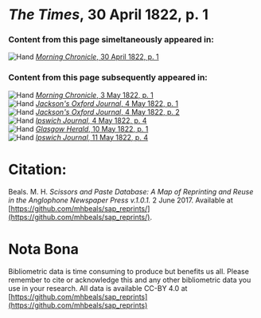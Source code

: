 # *The Times*, 30 April 1822, p. 1  
  
### Content from this page simeltaneously appeared in:  
![Hand](http://scissorsandpaste.net/wp-content/uploads/2017/06/smallhandpointer.png) [*Morning Chronicle*, 30 April 1822, p. 1](https://mhbeals.github.io/sap_html/Morning-Chronicle/Morning-Chronicle-30-April-1822-p-1)  
  
### Content from this page subsequently appeared in:  
![Hand](http://scissorsandpaste.net/wp-content/uploads/2017/06/smallhandpointer.png) [*Morning Chronicle*, 3 May 1822, p. 1](https://mhbeals.github.io/sap_html/Morning-Chronicle/Morning-Chronicle-3-May-1822-p-1)  
![Hand](http://scissorsandpaste.net/wp-content/uploads/2017/06/smallhandpointer.png) [*Jackson's Oxford Journal*, 4 May 1822, p. 1](https://mhbeals.github.io/sap_html/Jackson's-Oxford-Journal/Jackson's-Oxford-Journal-4-May-1822-p-1)  
![Hand](http://scissorsandpaste.net/wp-content/uploads/2017/06/smallhandpointer.png) [*Jackson's Oxford Journal*, 4 May 1822, p. 2](https://mhbeals.github.io/sap_html/Jackson's-Oxford-Journal/Jackson's-Oxford-Journal-4-May-1822-p-2)  
![Hand](http://scissorsandpaste.net/wp-content/uploads/2017/06/smallhandpointer.png) [*Ipswich Journal*, 4 May 1822, p. 4](https://mhbeals.github.io/sap_html/Ipswich-Journal/Ipswich-Journal-4-May-1822-p-4)  
![Hand](http://scissorsandpaste.net/wp-content/uploads/2017/06/smallhandpointer.png) [*Glasgow Herald*, 10 May 1822, p. 1](https://mhbeals.github.io/sap_html/Glasgow-Herald/Glasgow-Herald-10-May-1822-p-1)  
![Hand](http://scissorsandpaste.net/wp-content/uploads/2017/06/smallhandpointer.png) [*Ipswich Journal*, 11 May 1822, p. 4](https://mhbeals.github.io/sap_html/Ipswich-Journal/Ipswich-Journal-11-May-1822-p-4)  


# Citation: 

Beals. M. H. *Scissors and Paste Database: A Map of Reprinting and Reuse in the Anglophone Newspaper Press v.1.0.1.* 2 June 2017. Available at [https://github.com/mhbeals/sap_reprints/](https://github.com/mhbeals/sap_reprints/). 

# Nota Bona

Bibliometric data is time consuming to produce but benefits us all. Please remember to cite or acknowledge this and any other bibliometric data you use in your research. All data is available CC-BY 4.0 at [https://github.com/mhbeals/sap_reprints](https://github.com/mhbeals/sap_reprints)